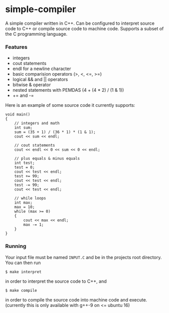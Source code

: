 # simple-compiler

A simple compiler written in C++. Can be configured to interpret source code to C++ or compile source code to machine code. Supports a subset of the C programming language. 

### Features

<ul>
  <li> integers </li>
  <li> cout statements </li>
  <li> endl for a newline character </li>
  <li> basic comparision operators (>, <, <=, >=) </li>
  <li> logical && and || operators </li>
  <li> bitwise & operator </li>
  <li> nested statements with PEMDAS (4 + (4 * 2) / (1 & 1)) </li>
  <li> += and -= </li>
</ul>

Here is an example of some source code it currently supports:
```
void main()
{
    // integers and math
    int sum;
    sum = (35 + 1) / (36 * 1) * (1 & 1);
    cout << sum << endl;

    // cout statements
    cout << endl << 0 << sum << 0 << endl;

    // plus equals & minus equals
    int test;
    test = 0;
    cout << test << endl;
    test += 99;
    cout << test << endl;
    test -= 99;
    cout << test << endl;

    // while loops
    int max;
    max = 10;
    while (max >= 0)
    {
        cout << max << endl;
        max -= 1;
    }
}
```

### Running
Your input file must be named ```INPUT.C``` and be in the projects root directory. You can then run 

    $ make interpret
  
in order to interpret the source code to C++, and

    $ make compile
  
in order to compile the source code into machine code and execute. (currently this is only available with g++-9 on <= ubuntu 16)

